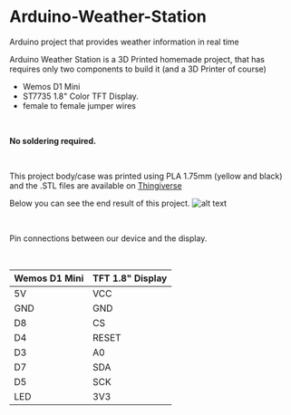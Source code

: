 # Arduino-Weather-Station
Arduino project that provides weather information in real time


Arduino Weather Station is a 3D Printed homemade project, that has requires only two components to build it (and a 3D Printer of course)
- Wemos D1 Mini 
- ST7735 1.8" Color TFT Display.
- female to female jumper wires

</br>

**No soldering required.**

</br>

This project body/case was printed using PLA 1.75mm (yellow and black) and the .STL files are available on [Thingiverse](https://www.thingiverse.com/thing:3769926)

Below you can see the end result of this project. 
![alt text](https://github.com/ManolescuSebastian/Arduino-Weather-Station/blob/master/images/weather_station_picture.jpg)

</br>

Pin connections between our device and the display.

</br>

Wemos D1 Mini | TFT 1.8" Display
------------ | -------------
5V | VCC
GND | GND
D8 | CS
D4 | RESET
D3 | A0
D7 | SDA
D5 | SCK
LED | 3V3
